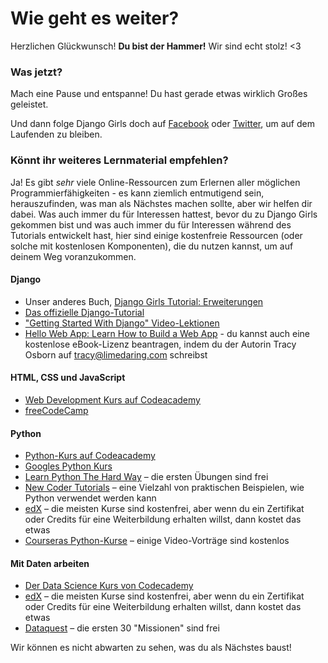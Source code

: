 # Wie geht es weiter?

Herzlichen Glückwunsch! **Du bist der Hammer!** Wir sind echt stolz! <3

### Was jetzt?

Mach eine Pause und entspanne! Du hast gerade etwas wirklich Großes geleistet.

Und dann folge Django Girls doch auf [Facebook](http://facebook.com/djangogirls) oder [Twitter](https://twitter.com/djangogirls), um auf dem Laufenden zu bleiben.

### Könnt ihr weiteres Lernmaterial empfehlen?

Ja! Es gibt *sehr* viele Online-Ressourcen zum Erlernen aller möglichen Programmierfähigkeiten - es kann ziemlich entmutigend sein, herauszufinden, was man als Nächstes machen sollte, aber wir helfen dir dabei. Was auch immer du für Interessen hattest, bevor du zu Django Girls gekommen bist und was auch immer du für Interessen während des Tutorials entwickelt hast, hier sind einige kostenfreie Ressourcen (oder solche mit kostenlosen Komponenten), die du nutzen kannst, um auf deinem Weg voranzukommen.

#### Django

- Unser anderes Buch, [Django Girls Tutorial: Erweiterungen](https://tutorial-extensions.djangogirls.org/)
- [Das offizielle Django-Tutorial](https://docs.djangoproject.com/en/2.0/intro/tutorial01/)
- ["Getting Started With Django" Video-Lektionen](http://www.gettingstartedwithdjango.com/)
- [Hello Web App: Learn How to Build a Web App](https://hellowebbooks.com/learn-django/) - du kannst auch eine kostenlose eBook-Lizenz beantragen, indem du der Autorin Tracy Osborn auf <tracy@limedaring.com> schreibst

#### HTML, CSS und JavaScript

- [Web Development Kurs auf Codeacademy](https://www.codecademy.com/learn/paths/web-development)
- [freeCodeCamp](https://www.freecodecamp.org/)

#### Python

- [Python-Kurs auf Codeacademy](https://www.codecademy.com/learn/learn-python)
- [Googles Python Kurs](https://developers.google.com/edu/python/)
- [Learn Python The Hard Way](http://learnpythonthehardway.org/book/) – die ersten Übungen sind frei
- [New Coder Tutorials](http://newcoder.io/tutorials/) – eine Vielzahl von praktischen Beispielen, wie Python verwendet werden kann
- [edX](https://www.edx.org/course?search_query=python) – die meisten Kurse sind kostenfrei, aber wenn du ein Zertifikat oder Credits für eine Weiterbildung erhalten willst, dann kostet das etwas
- [Courseras Python-Kurse](https://www.coursera.org/specializations/python) – einige Video-Vorträge sind kostenlos

#### Mit Daten arbeiten

- [Der Data Science Kurs von Codecademy](https://www.codecademy.com/learn/paths/data-science)
- [edX](https://www.edx.org/course/?search_query=python&subject=Data%20Analysis%20%26%20Statistics) – die meisten Kurse sind kostenfrei, aber wenn du ein Zertifikat oder Credits für eine Weiterbildung erhalten willst, dann kostet das etwas
- [Dataquest](https://www.dataquest.io/) – die ersten 30 "Missionen" sind frei

Wir können es nicht abwarten zu sehen, was du als Nächstes baust!